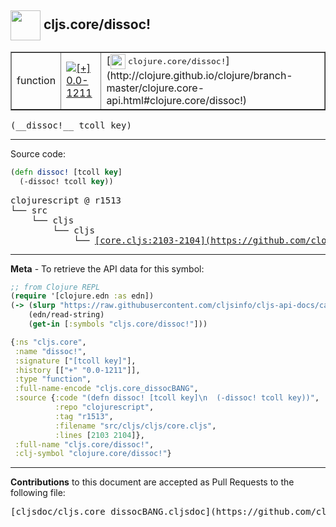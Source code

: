 ## <img width="48px" valign="middle" src="http://i.imgur.com/Hi20huC.png"> cljs.core/dissoc!

 <table border="1">
<tr>

<td>function</td>
<td><a href="https://github.com/cljsinfo/cljs-api-docs/tree/0.0-1211"><img valign="middle" alt="[+] 0.0-1211" src="https://img.shields.io/badge/+-0.0--1211-lightgrey.svg"></a> </td>
<td>
[<img height="24px" valign="middle" src="http://i.imgur.com/1GjPKvB.png"> <samp>clojure.core/dissoc!</samp>](http://clojure.github.io/clojure/branch-master/clojure.core-api.html#clojure.core/dissoc!)
</td>
</tr>
</table>

 <samp>
(__dissoc!__ tcoll key)<br>
</samp>

---





Source code:

```clj
(defn dissoc! [tcoll key]
  (-dissoc! tcoll key))
```

 <pre>
clojurescript @ r1513
└── src
    └── cljs
        └── cljs
            └── <ins>[core.cljs:2103-2104](https://github.com/clojure/clojurescript/blob/r1513/src/cljs/cljs/core.cljs#L2103-L2104)</ins>
</pre>


---

__Meta__ - To retrieve the API data for this symbol:

```clj
;; from Clojure REPL
(require '[clojure.edn :as edn])
(-> (slurp "https://raw.githubusercontent.com/cljsinfo/cljs-api-docs/catalog/cljs-api.edn")
    (edn/read-string)
    (get-in [:symbols "cljs.core/dissoc!"]))
```

```clj
{:ns "cljs.core",
 :name "dissoc!",
 :signature ["[tcoll key]"],
 :history [["+" "0.0-1211"]],
 :type "function",
 :full-name-encode "cljs.core_dissocBANG",
 :source {:code "(defn dissoc! [tcoll key]\n  (-dissoc! tcoll key))",
          :repo "clojurescript",
          :tag "r1513",
          :filename "src/cljs/cljs/core.cljs",
          :lines [2103 2104]},
 :full-name "cljs.core/dissoc!",
 :clj-symbol "clojure.core/dissoc!"}

```

---

__Contributions__ to this document are accepted as Pull Requests to the following file:

 <pre>
[cljsdoc/cljs.core_dissocBANG.cljsdoc](https://github.com/cljsinfo/cljs-api-docs/blob/master/cljsdoc/cljs.core_dissocBANG.cljsdoc)
</pre>

